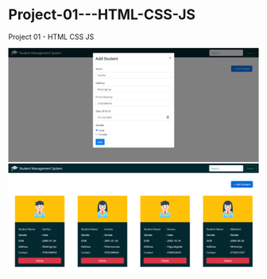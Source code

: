 # Project-01---HTML-CSS-JS
Project 01 - HTML CSS JS

<img src="https://github.com/sachira-madhushan/Project-01---HTML-CSS-JS/blob/main/1.PNG">
<img src="https://github.com/sachira-madhushan/Project-01---HTML-CSS-JS/blob/main/2.PNG">
